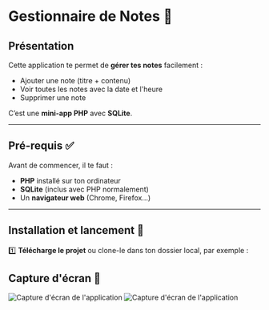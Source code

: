 # Gestionnaire de Notes 📝

## Présentation
Cette application te permet de **gérer tes notes** facilement :  

- Ajouter une note (titre + contenu)  
- Voir toutes les notes avec la date et l'heure  
- Supprimer une note  

C’est une **mini-app PHP** avec **SQLite**.

---

## Pré-requis ✅
Avant de commencer, il te faut :  

- **PHP** installé sur ton ordinateur  
- **SQLite** (inclus avec PHP normalement)  
- Un **navigateur web** (Chrome, Firefox…)

---

## Installation et lancement 🚀

1️⃣ **Télécharge le projet** ou clone-le dans ton dossier local, par exemple :  
## Capture d'écran 📸

![Capture d'écran de l'application](note-app/screenshot/note1.png)
![Capture d'écran de l'application](note-app/screenshot/note2.png)